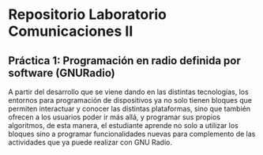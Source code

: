 # Repositorio Laboratorio Comunicaciones II
## Práctica 1: Programación en radio definida por software (GNURadio)
A partir del desarrollo que se viene dando en las distintas tecnologías, los entornos para programación de dispositivos ya no solo tienen bloques que permiten interactuar y conocer las distintas plataformas, sino que también ofrecen a los usuarios poder ir más allá, y programar sus propios algoritmos, de esta manera, el estudiante aprende no solo a utilizar los bloques sino a programar funcionalidades nuevas para complemento de las actividades que ya puede realizar con GNU Radio.


